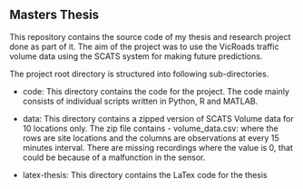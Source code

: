 ## Masters Thesis


This repository contains the source code of my thesis and research project done as part of it.
The aim of the project was to use the VicRoads traffic volume data using the SCATS system for
making future predictions.


The project root directory is structured into following sub-directories.

- code: This directory contains the code for the project. The code mainly consists of individual
        scripts written in Python, R and MATLAB.

- data: This directory contains a zipped version of SCATS Volume data for 10 locations only. The
        zip file contains - volume_data.csv:  where the rows are site locations and the columns
        are observations at every 15 minutes interval. There are missing recordings where the
        value is 0, that could be because of a malfunction in the sensor.

- latex-thesis: This directory contains the LaTex code for the thesis
